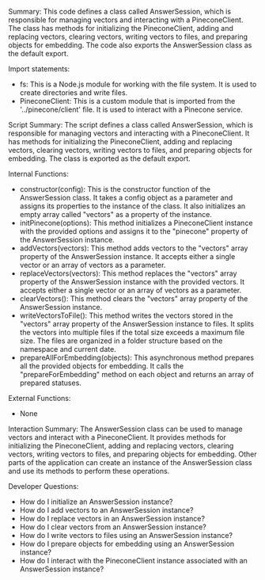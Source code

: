 Summary:
This code defines a class called AnswerSession, which is responsible for managing vectors and interacting with a PineconeClient. The class has methods for initializing the PineconeClient, adding and replacing vectors, clearing vectors, writing vectors to files, and preparing objects for embedding. The code also exports the AnswerSession class as the default export.

Import statements:
- fs: This is a Node.js module for working with the file system. It is used to create directories and write files.
- PineconeClient: This is a custom module that is imported from the '../pinecone/client' file. It is used to interact with a Pinecone service.

Script Summary:
The script defines a class called AnswerSession, which is responsible for managing vectors and interacting with a PineconeClient. It has methods for initializing the PineconeClient, adding and replacing vectors, clearing vectors, writing vectors to files, and preparing objects for embedding. The class is exported as the default export.

Internal Functions:
- constructor(config): This is the constructor function of the AnswerSession class. It takes a config object as a parameter and assigns its properties to the instance of the class. It also initializes an empty array called "vectors" as a property of the instance.
- initPinecone(options): This method initializes a PineconeClient instance with the provided options and assigns it to the "pinecone" property of the AnswerSession instance.
- addVectors(vectors): This method adds vectors to the "vectors" array property of the AnswerSession instance. It accepts either a single vector or an array of vectors as a parameter.
- replaceVectors(vectors): This method replaces the "vectors" array property of the AnswerSession instance with the provided vectors. It accepts either a single vector or an array of vectors as a parameter.
- clearVectors(): This method clears the "vectors" array property of the AnswerSession instance.
- writeVectorsToFile(): This method writes the vectors stored in the "vectors" array property of the AnswerSession instance to files. It splits the vectors into multiple files if the total size exceeds a maximum file size. The files are organized in a folder structure based on the namespace and current date.
- prepareAllForEmbedding(objects): This asynchronous method prepares all the provided objects for embedding. It calls the "prepareForEmbedding" method on each object and returns an array of prepared statuses.

External Functions:
- None

Interaction Summary:
The AnswerSession class can be used to manage vectors and interact with a PineconeClient. It provides methods for initializing the PineconeClient, adding and replacing vectors, clearing vectors, writing vectors to files, and preparing objects for embedding. Other parts of the application can create an instance of the AnswerSession class and use its methods to perform these operations.

Developer Questions:
- How do I initialize an AnswerSession instance?
- How do I add vectors to an AnswerSession instance?
- How do I replace vectors in an AnswerSession instance?
- How do I clear vectors from an AnswerSession instance?
- How do I write vectors to files using an AnswerSession instance?
- How do I prepare objects for embedding using an AnswerSession instance?
- How do I interact with the PineconeClient instance associated with an AnswerSession instance?